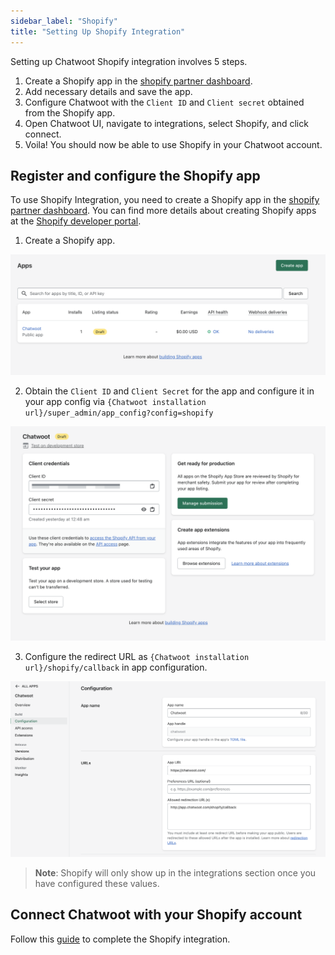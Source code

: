 ```yaml
---
sidebar_label: "Shopify"
title: "Setting Up Shopify Integration"
---
```


Setting up Chatwoot Shopify integration involves 5 steps.

1. Create a Shopify app in the [shopify partner dashboard](https://partners.shopify.com/).
2. Add necessary details and save the app.
3. Configure Chatwoot with the `Client ID` and `Client secret` obtained from the Shopify app.
4. Open Chatwoot UI, navigate to integrations, select Shopify, and click connect.
5. Voila! You should now be able to use Shopify in your Chatwoot account.


## Register and configure the Shopify app

To use Shopify Integration, you need to create a Shopify app in the [shopify partner dashboard](https://partners.shopify.com/). You can find more details about creating Shopify apps at the [Shopify developer portal](https://shopify.dev/docs/apps/build).

1. Create a Shopify app.

![shopify_app_create](./images/shopify/create-app.png)

2. Obtain the `Client ID` and `Client Secret` for the app and configure it in your app config via `{Chatwoot installation url}/super_admin/app_config?config=shopify`

![shopify_app_domain](./images/shopify/configure-app.png)

3. Configure the redirect URL as `{Chatwoot installation url}/shopify/callback` in app configuration.

![shopify_app_redirect](./images/shopify/callback.png)


> **Note**: Shopify will only show up in the integrations section once you have configured these values.

## Connect Chatwoot with your Shopify account

Follow this [guide](https://chatwoot.help/hc/user-guide/articles/1742395545-how-to-track-orders-with-shopify-integration) to complete the Shopify integration.